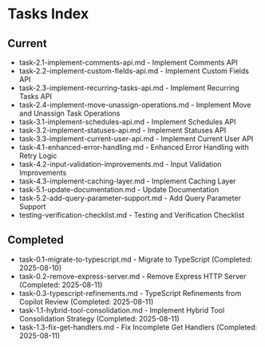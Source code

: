 # Tasks Index

## Current
- task-2.1-implement-comments-api.md - Implement Comments API
- task-2.2-implement-custom-fields-api.md - Implement Custom Fields API
- task-2.3-implement-recurring-tasks-api.md - Implement Recurring Tasks API
- task-2.4-implement-move-unassign-operations.md - Implement Move and Unassign Task Operations
- task-3.1-implement-schedules-api.md - Implement Schedules API
- task-3.2-implement-statuses-api.md - Implement Statuses API
- task-3.3-implement-current-user-api.md - Implement Current User API
- task-4.1-enhanced-error-handling.md - Enhanced Error Handling with Retry Logic
- task-4.2-input-validation-improvements.md - Input Validation Improvements
- task-4.3-implement-caching-layer.md - Implement Caching Layer
- task-5.1-update-documentation.md - Update Documentation
- task-5.2-add-query-parameter-support.md - Add Query Parameter Support
- testing-verification-checklist.md - Testing and Verification Checklist

## Completed
- task-0.1-migrate-to-typescript.md - Migrate to TypeScript (Completed: 2025-08-10)
- task-0.2-remove-express-server.md - Remove Express HTTP Server (Completed: 2025-08-11)
- task-0.3-typescript-refinements.md - TypeScript Refinements from Copilot Review (Completed: 2025-08-11)
- task-1.1-hybrid-tool-consolidation.md - Implement Hybrid Tool Consolidation Strategy (Completed: 2025-08-11)
- task-1.3-fix-get-handlers.md - Fix Incomplete Get Handlers (Completed: 2025-08-11)